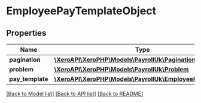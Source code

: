 # EmployeePayTemplateObject

## Properties
Name | Type | Description | Notes
------------ | ------------- | ------------- | -------------
**pagination** | [**\XeroAPI\XeroPHP\Models\PayrollUk\Pagination**](Pagination.md) |  | [optional] 
**problem** | [**\XeroAPI\XeroPHP\Models\PayrollUk\Problem**](Problem.md) |  | [optional] 
**pay_template** | [**\XeroAPI\XeroPHP\Models\PayrollUk\EmployeePayTemplate**](EmployeePayTemplate.md) |  | [optional] 

[[Back to Model list]](../README.md#documentation-for-models) [[Back to API list]](../README.md#documentation-for-api-endpoints) [[Back to README]](../README.md)


